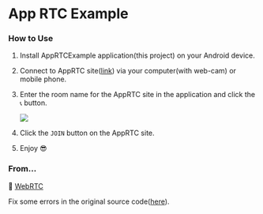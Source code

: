 # App RTC Example

### How to Use

1. Install AppRTCExample application(this project) on your Android device.

2. Connect to AppRTC site([link](https://appr.tc/)) via your computer(with web-cam) or mobile phone.

3. Enter the room name for the AppRTC site in the application and click the `📞` button.

   <img src="https://user-images.githubusercontent.com/50495214/137085936-6724bcbd-405e-4057-9125-927cfc732227.png"/>

4. Click the `JOIN` button on the AppRTC site.

5. Enjoy 😎



### From...

🔗 [WebRTC](https://webrtc.org/)

Fix some errors in the original source code([here](https://webrtc.googlesource.com/src/+/refs/heads/main/examples/androidapp)).

